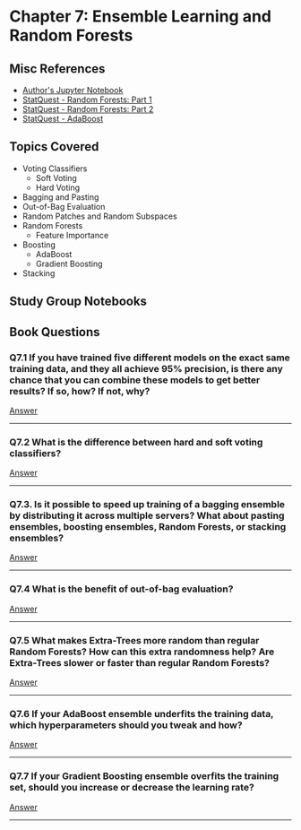 # Chapter 7: Ensemble Learning and Random Forests

## Misc References

- [Author's Jupyter Notebook](https://github.com/ageron/handson-ml2/blob/master/07_ensemble_learning_and_random_forests.ipynb)
- [StatQuest - Random Forests: Part 1](https://youtu.be/J4Wdy0Wc_xQ)
- [StatQuest - Random Forests: Part 2](https://youtu.be/sQ870aTKqiM)
- [StatQuest - AdaBoost](https://youtu.be/LsK-xG1cLYA)

## Topics Covered

- Voting Classifiers
  - Soft Voting
  - Hard Voting
- Bagging and Pasting
- Out-of-Bag Evaluation
- Random Patches and Random Subspaces
- Random Forests
  - Feature Importance
- Boosting
  - AdaBoost
  - Gradient Boosting
- Stacking

## Study Group Notebooks

## Book Questions

### Q7.1 If you have trained five different models on the exact same training data, and they all achieve 95% precision, is there any chance that you can combine these models to get better results? If so, how? If not, why?

[Answer](q_7_1_ans.md)

***

### Q7.2 What is the difference between hard and soft voting classifiers?

[Answer](q_7_2_ans.md)

***

### Q7.3. Is it possible to speed up training of a bagging ensemble by distributing it across multiple servers? What about pasting ensembles, boosting ensembles, Random Forests, or stacking ensembles?

[Answer](q_7_3_ans.md)

***

### Q7.4 What is the benefit of out-of-bag evaluation?

[Answer](q_7_4_ans.md)

***

### Q7.5 What makes Extra-Trees more random than regular Random Forests? How can this extra randomness help? Are Extra-Trees slower or faster than regular Random Forests?

[Answer](q_7_5_ans.md)

***

### Q7.6 If your AdaBoost ensemble underfits the training data, which hyperparameters should you tweak and how?

[Answer](q_7_6_ans.md)

***

### Q7.7 If your Gradient Boosting ensemble overfits the training set, should you increase or decrease the learning rate?

[Answer](q_7_7_ans.md)

***

